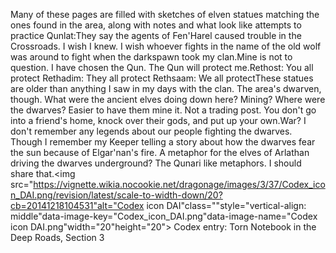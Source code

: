 Many of these pages are filled with sketches of elven statues matching the ones found in the area, along with notes and what look like attempts to practice Qunlat:They say the agents of Fen'Harel caused trouble in the Crossroads. I wish I knew. I wish whoever fights in the name of the old wolf was around to fight when the darkspawn took my clan.Mine is not to question. I have chosen the Qun. The Qun will protect me.Rethost: You all protect
Rethadim: They all protect
Rethsaam: We all protectThese statues are older than anything I saw in my days with the clan. The area's dwarven, though. What were the ancient elves doing down here? Mining? Where were the dwarves? Easier to have them mine it. Not a trading post. You don't go into a friend's home, knock over their gods, and put up your own.War? I don't remember any legends about our people fighting the dwarves. Though I remember my Keeper telling a story about how the dwarves fear the sun because of Elgar'nan's fire. A metaphor for the elves of Arlathan driving the dwarves underground? The Qunari like metaphors. I should share that.<img src="https://vignette.wikia.nocookie.net/dragonage/images/3/37/Codex_icon_DAI.png/revision/latest/scale-to-width-down/20?cb=20141218104531"alt="Codex icon DAI"class=""style="vertical-align: middle"data-image-key="Codex_icon_DAI.png"data-image-name="Codex icon DAI.png"width="20"height="20"> Codex entry: Torn Notebook in the Deep Roads, Section 3